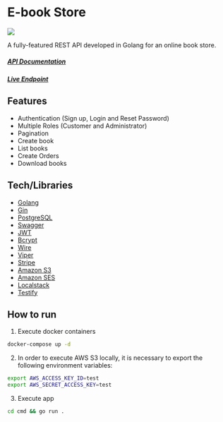 # E-book Store
![](https://img.shields.io/badge/coverage-95%25-brightgreen)

A fully-featured REST API developed in Golang for an online book store.

##### [API Documentation](https://ebook-store2.herokuapp.com/swagger/index.html)
##### [Live Endpoint](https://ebook-store2.herokuapp.com/books)

## Features
* Authentication (Sign up, Login and Reset Password)
* Multiple Roles (Customer and Administrator)
* Pagination
* Create book
* List books
* Create Orders
* Download books

## Tech/Libraries

* [Golang](https://golang.org/)
* [Gin](https://github.com/gin-gonic/gin)
* [PostgreSQL](https://www.postgresql.org/)
* [Swagger](https://www.openapis.org/)
* [JWT](https://jwt.io/)
* [Bcrypt](https://en.wikipedia.org/wiki/Bcrypt)
* [Wire](https://github.com/google/wire)
* [Viper](https://github.com/spf13/viper)
* [Stripe](https://stripe.com/)
* [Amazon S3](https://aws.amazon.com/s3/?nc1=h_ls)
* [Amazon SES](https://aws.amazon.com/ses/?nc1=h_ls)
* [Localstack](https://localstack.cloud/)
* [Testify](https://github.com/stretchr/testify)

## How to run
1. Execute docker containers
```bash
docker-compose up -d
```
2. In order to execute AWS S3 locally, it is necessary to export the following environment variables:
```bash
export AWS_ACCESS_KEY_ID=test
export AWS_SECRET_ACCESS_KEY=test
```
3. Execute app
```bash
cd cmd && go run .
```